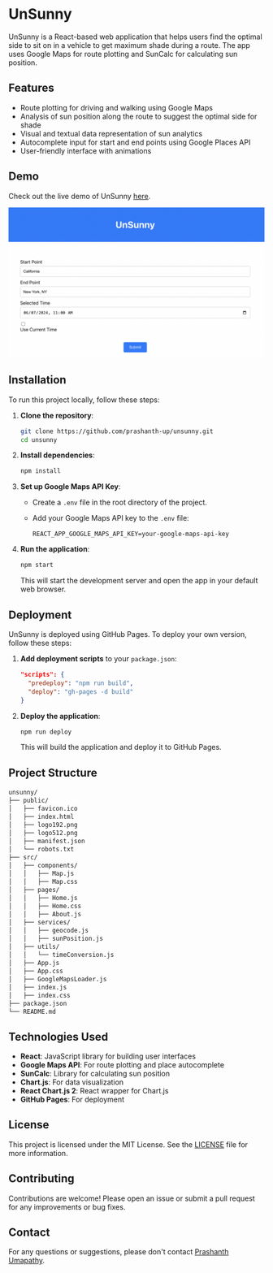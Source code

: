 
# UnSunny

UnSunny is a React-based web application that helps users find the optimal side to sit on in a vehicle to get maximum shade during a route. The app uses Google Maps for route plotting and SunCalc for calculating sun position.

## Features

- Route plotting for driving and walking using Google Maps
- Analysis of sun position along the route to suggest the optimal side for shade
- Visual and textual data representation of sun analytics
- Autocomplete input for start and end points using Google Places API
- User-friendly interface with animations

## Demo

Check out the live demo of UnSunny [here](https://prashanth-up.github.io/unsunny).

<p align="center">
<img src="gh_assets/2.png" width="600">
</p>
<!-- <p align="center">
<img src="gh_assets/3.png" width="600">
</p>
<p align="center">
<img src="gh_assets/4.png" width="600">
</p>
<p align="center">
<img src="gh_assets/5.png" width="600">
</p>
<p align="center">
<img src="gh_assets/6.png" width="600">
</p>
<p align="center">
<img src="gh_assets/7.png" width="600">
</p> -->


## Installation

To run this project locally, follow these steps:

1. **Clone the repository**:

   ```sh
   git clone https://github.com/prashanth-up/unsunny.git
   cd unsunny
   ```

2. **Install dependencies**:

   ```sh
   npm install
   ```

3. **Set up Google Maps API Key**:

   - Create a `.env` file in the root directory of the project.
   - Add your Google Maps API key to the `.env` file:

     ```
     REACT_APP_GOOGLE_MAPS_API_KEY=your-google-maps-api-key
     ```

4. **Run the application**:

   ```sh
   npm start
   ```

   This will start the development server and open the app in your default web browser.

## Deployment

UnSunny is deployed using GitHub Pages. To deploy your own version, follow these steps:

1. **Add deployment scripts** to your `package.json`:

   ```json
   "scripts": {
     "predeploy": "npm run build",
     "deploy": "gh-pages -d build"
   }
   ```

2. **Deploy the application**:

   ```sh
   npm run deploy
   ```

   This will build the application and deploy it to GitHub Pages.

## Project Structure

```plaintext
unsunny/
├── public/
│   ├── favicon.ico
│   ├── index.html
│   ├── logo192.png
│   ├── logo512.png
│   ├── manifest.json
│   └── robots.txt
├── src/
│   ├── components/
│   │   ├── Map.js
│   │   ├── Map.css
│   ├── pages/
│   │   ├── Home.js
│   │   ├── Home.css
│   │   ├── About.js
│   ├── services/
│   │   ├── geocode.js
│   │   ├── sunPosition.js
│   ├── utils/
│   │   └── timeConversion.js
│   ├── App.js
│   ├── App.css
│   ├── GoogleMapsLoader.js
│   ├── index.js
│   ├── index.css
├── package.json
└── README.md
```

## Technologies Used

- **React**: JavaScript library for building user interfaces
- **Google Maps API**: For route plotting and place autocomplete
- **SunCalc**: Library for calculating sun position
- **Chart.js**: For data visualization
- **React Chart.js 2**: React wrapper for Chart.js
- **GitHub Pages**: For deployment

## License

This project is licensed under the MIT License. See the [LICENSE](LICENSE) file for more information.

## Contributing

Contributions are welcome! Please open an issue or submit a pull request for any improvements or bug fixes.

## Contact

For any questions or suggestions, please don't contact [Prashanth Umapathy](mailto:please-dont-mail-me-@nope.com).

